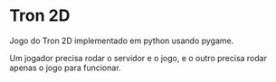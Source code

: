 # Tron 2D

Jogo do Tron 2D implementado em python usando pygame.

Um jogador precisa rodar o servidor e o jogo, e o outro precisa
rodar apenas o jogo para funcionar.